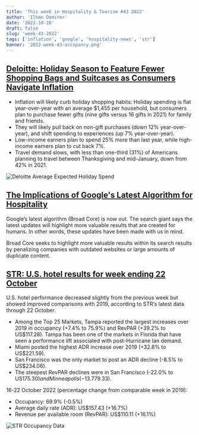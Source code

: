 ```yaml
---
title: 'This week in Hospitality & Tourism #43 2022'
author: 'Ilhan Demirer'
date: '2022-10-28'
draft: false
slug: 'week-43-2022'
tags: ['inflation', 'google', 'hospitality-news', 'str']
banner: '2022-week-43-occupancy.png'
---
```


## [Deloitte: Holiday Season to Feature Fewer Shopping Bags and Suitcases as Consumers Navigate Inflation](https://www.hospitalitynet.org/news/4113106.html)

- Inflation will likely curb holiday shopping habits: Holiday spending is flat year-over-year with an average $1,455 per household, but consumers plan to purchase fewer gifts (nine gifts versus 16 gifts in 2021) for family and friends.
- They will likely pull back on non-gift purchases (down 12% year-over-year), and shift spending to experiences (up 7% year-over-year).
- Low-income earners plan to spend 25% more than last year, while high-income earners plan to cut back 7%.
- Travel demand slows, with less than one-third (31%) of Americans planning to travel between Thanksgiving and mid-January, down from 42% in 2021.

![Deloitte Average Expected Holiday Spend](/images/blogimages/2022-week-43-average-expexted-holiday-spend.jpg)

## [The Implications of Google's Latest Algorithm for Hospitality](https://hospitalitytech.com/implications-googles-latest-algorithm-hospitality)

Google’s latest algorithm (Broad Core) is now out. The search giant says the latest updates will highlight more valuable results that are created for humans. In other words, these updates have been made with us in mind.

Broad Core seeks to highlight more valuable results within its search results by penalizing companies with outdated websites or large amounts of duplicate content.

## [STR: U.S. hotel results for week ending 22 October](https://str.com/press-release/str-us-hotel-results-week-ending-22-october)

U.S. hotel performance decreased slightly from the previous week but showed improved comparisons with 2019, according to STR‘s latest data through 22 October.

- Among the Top 25 Markets, Tampa reported the largest increases over 2019 in occupancy (+7.4% to 75.9%) and RevPAR (+39.2% to US$117.28). Tampa has been one of the markets in Florida that have seen a performance lift associated with post-Hurricane Ian demand.
- Miami posted the highest ADR increase over 2019 (+32.8% to US$221.59).
- San Francisco was the only market to post an ADR decline (-8.5% to US$234.06).
- The steepest RevPAR declines were in San Francisco (-22.0% to US$175.30) and Minneapolis (-13.7% to US$79.33).

16-22 October 2022 (percentage change from comparable week in 2019):

- Occupancy: 69.9% (-0.5%)
- Average daily rate (ADR): US$157.43 (+16.7%)
- Revenue per available room (RevPAR): US$110.11 (+16.1%)

![STR Occupancy Data](/images/blogimages/2022-week-43-occupancy.png)
